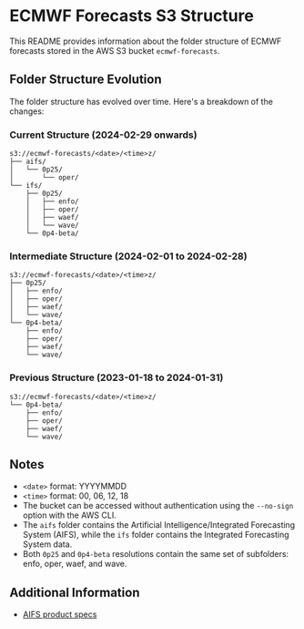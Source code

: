 # ECMWF Forecasts S3 Structure

This README provides information about the folder structure of ECMWF forecasts stored in the AWS S3 bucket `ecmwf-forecasts`.

## Folder Structure Evolution

The folder structure has evolved over time. Here's a breakdown of the changes:

### Current Structure (2024-02-29 onwards)

```
s3://ecmwf-forecasts/<date>/<time>z/
├── aifs/
│   └── 0p25/
│       └── oper/
└── ifs/
    ├── 0p25/
    │   ├── enfo/
    │   ├── oper/
    │   ├── waef/
    │   └── wave/
    └── 0p4-beta/
```

### Intermediate Structure (2024-02-01 to 2024-02-28)

```
s3://ecmwf-forecasts/<date>/<time>z/
├── 0p25/
│   ├── enfo/
│   ├── oper/
│   ├── waef/
│   └── wave/
└── 0p4-beta/
    ├── enfo/
    ├── oper/
    ├── waef/
    └── wave/
```

### Previous Structure (2023-01-18 to 2024-01-31)

```
s3://ecmwf-forecasts/<date>/<time>z/
└── 0p4-beta/
    ├── enfo/
    ├── oper/
    ├── waef/
    └── wave/
```

## Notes

- `<date>` format: YYYYMMDD
- `<time>` format: 00, 06, 12, 18
- The bucket can be accessed without authentication using the `--no-sign` option with the AWS CLI.
- The `aifs` folder contains the Artificial Intelligence/Integrated Forecasting System (AIFS), while the `ifs` folder contains the Integrated Forecasting System data.
- Both `0p25` and `0p4-beta` resolutions contain the same set of subfolders: enfo, oper, waef, and wave.

## Additional Information
* [AIFS product specs](https://www.ecmwf.int/en/forecasts/dataset/aifs-machine-learning-data)
    
